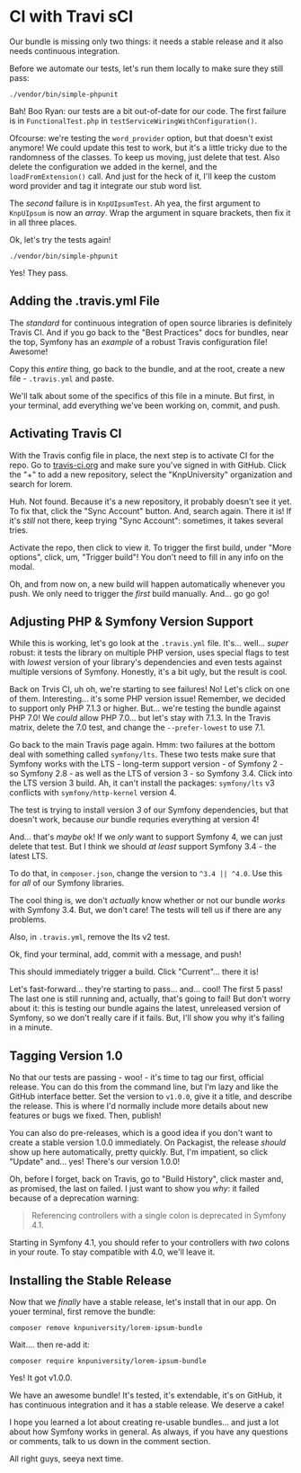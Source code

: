 # CI with Travi sCI

Our bundle is missing only two things: it needs a stable release and it also needs
continuous integration.

Before we automate our tests, let's run them locally to make sure they still pass:

```terminal
./vendor/bin/simple-phpunit
```

Bah! Boo Ryan: our tests are a bit out-of-date for our code. The first failure
is in `FunctionalTest.php` in `testServiceWiringWithConfiguration()`.

Ofcourse: we're testing the `word_provider` option, but that doesn't exist anymore!
We could update this test to work, but it's a little tricky due to the randomness
of the classes. To keep us moving, just delete that test. Also delete the configuration
we added in the kernel, and the `loadFromExtension()` call. And just for the heck
of it, I'll keep the custom word provider and tag it integrate our stub word list.

The *second* failure is in `KnpUIpsumTest`. Ah yea, the first argument to `KnpUIpsum`
is now an *array*. Wrap the argument in square brackets, then fix it in all three
places.

Ok, let's try the tests again!

```terminal-silent
./vendor/bin/simple-phpunit
```

Yes! They pass.

## Adding the .travis.yml File

The *standard* for continuous integration of open source libraries is definitely
Travis CI. And if you go back to the "Best Practices" docs for bundles, near the
top, Symfony has an *example* of a robust Travis configuration file! Awesome!

Copy this *entire* thing, go back to the bundle, and at the root, create a new
file - `.travis.yml` and paste.

We'll talk about some of the specifics of this file in a minute. But first, in
your terminal, add everything we've been working on, commit, and push.

## Activating Travis CI

With the Travis config file in place, the next step is to activate CI for the
repo. Go to [travis-ci.org](https://travis-ci.org/) and make sure you've signed
in with GitHub. Click the "+" to add a new repository, select the "KnpUniversity"
organization and search for lorem.

Huh. Not found. Because it's a new repository, it probably doesn't see it yet.
To fix that, click the "Sync Account" button. And, search again. There it is! If
it's *still* not there, keep trying "Sync Account": sometimes, it takes several
tries.

Activate the repo, then click to view it. To trigger the first build, under
"More options", click, um, "Trigger build"! You don't need to fill in any info
on the modal.

Oh, and from now on, a new build will happen automatically whenever you push. We
only need to trigger the *first* build manually. And... go go go!

## Adjusting PHP & Symfony Version Support

While this is working, let's go look at the `.travis.yml` file. It's... well...
*super* robust: it tests the library on multiple PHP version, uses special flags
to test with *lowest* version of your library's dependencies and even tests against
multiple versions of Symfony. Honestly, it's a bit ugly, but the result is cool.

Back on Trvis CI, uh oh, we're starting to see failures! No! Let's click on one
of them. Interesting... it's some PHP version issue! Remember, we decided to support
only PHP 7.1.3 or higher. But... we're testing the bundle against PHP 7.0! We
*could* allow PHP 7.0... but let's stay with 7.1.3. In the Travis matrix, delete
the 7.0 test, and change the `--prefer-lowest` to use 7.1.

Go back to the main Travis page again. Hmm: two failures at the bottom deal with
something called `symfony/lts`. These two tests make sure that Symfony works with
the LTS - long-term support version - of Symfony 2 - so Symfony 2.8 - as well as
the LTS of version 3 - so Symfony 3.4. Click into the LTS version 3 build. Ah,
it can't install the packages: `symfony/lts` v3 conflicts with `symfony/http-kernel`
version 4.

The test is trying to install version *3* of our Symfony dependencies, but that
doesn't work, because *our* bundle requries everything at version 4!

And... that's *maybe* ok! If we *only* want to support Symfony 4, we can just delete
that test. But I think we should *at least* support Symfony 3.4 - the latest LTS.

To do that, in `composer.json`, change the version to `^3.4 || ^4.0`. Use this for
*all* of our Symfony libraries.

The cool thing is, we don't *actually* know whether or not our bundle *works* with
Symfony 3.4. But, we don't care! The tests will tell us if there are any problems.

Also, in `.travis.yml`, remove the lts v2 test.

Ok, find your terminal, add, commit with a message, and push!

This should immediately trigger a build. Click "Current"... there it is!

Let's fast-forward... they're starting to pass... and... cool! The first 5 pass!
The last one is still running and, actually, that's going to fail! But don't worry
about it: this is testing our bundle agains the latest, unreleased version of Symfony,
so we don't really care if it fails. But, I'll show you why it's failing in a minute.

## Tagging Version 1.0

No that our tests are passing - woo! - it's time to tag our first, official release.
You can do this from the command line, but I'm lazy and like the GitHub interface
better. Set the version to `v1.0.0`, give it a title, and describe the release.
This is where I'd normally include more details about new features or bugs we fixed.
Then, publish!

You can also do pre-releases, which is a good idea if you don't want to create a
stable version 1.0.0 immediately. On Packagist, the release *should* show up here
automatically, pretty quickly. But, I'm impatient, so click "Update" and... yes!
There's our version 1.0.0!

Oh, before I forget, back on Travis, go to "Build History", click master and, as
promised, the last on failed. I just want to show you *why*: it failed because of
a deprecation warning:

> Referencing controllers with a single colon is deprecated in Symfony 4.1.

Starting in Symfony 4.1, you should refer to your controllers with *two* colons
in your route. To stay compatible with 4.0, we'll leave it.

## Installing the Stable Release

Now that we *finally* have a stable release, let's install that in our app. On
youer terminal, first remove the bundle:

```terminal
composer remove knpuniversity/lorem-ipsum-bundle
```

Wait.... then re-add it:

```terminal
composer require knpuniversity/lorem-ipsum-bundle
```

Yes! It got v1.0.0.

We have an awesome bundle! It's tested, it's extendable, it's on GitHub, it has
continuous integration and it has a stable release. We deserve a cake!

I hope you learned a lot about creating re-usable bundles... and just a lot about
how Symfony works in general. As always, if you have any questions or comments,
talk to us down in the comment section.

All right guys, seeya next time.
